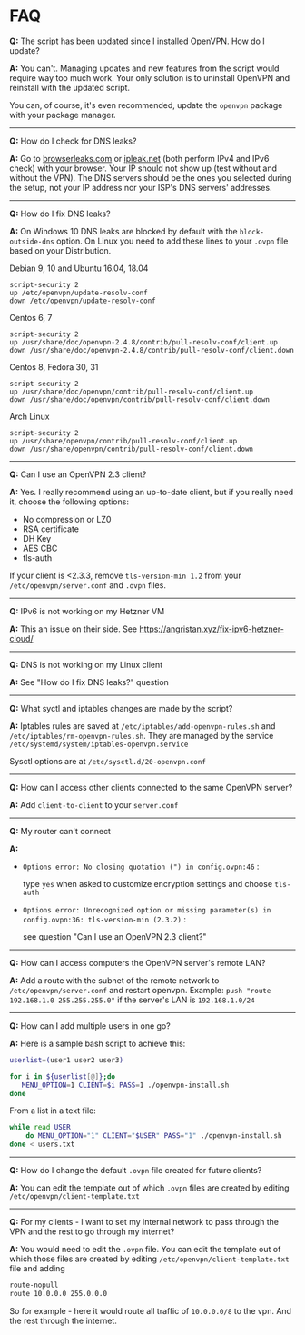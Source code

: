 # FAQ

**Q:** The script has been updated since I installed OpenVPN. How do I update?

**A:** You can't. Managing updates and new features from the script would require way too much work. Your only solution is to uninstall OpenVPN and reinstall with the updated script.

You can, of course, it's even recommended, update the `openvpn` package with your package manager.

---

**Q:** How do I check for DNS leaks?

**A:** Go to [browserleaks.com](https://browserleaks.com/dns) or [ipleak.net](https://ipleak.net/) (both perform IPv4 and IPv6 check) with your browser. Your IP should not show up (test without and without the VPN). The DNS servers should be the ones you selected during the setup, not your IP address nor your ISP's DNS servers' addresses.

---

**Q:** How do I fix DNS leaks?

**A:** On Windows 10 DNS leaks are blocked by default with the `block-outside-dns` option.
On Linux you need to add these lines to your `.ovpn` file based on your Distribution.

Debian 9, 10 and Ubuntu 16.04, 18.04

```
script-security 2
up /etc/openvpn/update-resolv-conf
down /etc/openvpn/update-resolv-conf
```

Centos 6, 7

```
script-security 2
up /usr/share/doc/openvpn-2.4.8/contrib/pull-resolv-conf/client.up
down /usr/share/doc/openvpn-2.4.8/contrib/pull-resolv-conf/client.down
```

Centos 8, Fedora 30, 31

```
script-security 2
up /usr/share/doc/openvpn/contrib/pull-resolv-conf/client.up
down /usr/share/doc/openvpn/contrib/pull-resolv-conf/client.down
```

Arch Linux

```
script-security 2
up /usr/share/openvpn/contrib/pull-resolv-conf/client.up
down /usr/share/openvpn/contrib/pull-resolv-conf/client.down
```

---

**Q:** Can I use an OpenVPN 2.3 client?

**A:** Yes. I really recommend using an up-to-date client, but if you really need it, choose the following options:

- No compression or LZ0
- RSA certificate
- DH Key
- AES CBC
- tls-auth

If your client is <2.3.3, remove `tls-version-min 1.2` from your `/etc/openvpn/server.conf` and `.ovpn` files.

---

**Q:** IPv6 is not working on my Hetzner VM

**A:** This an issue on their side. See <https://angristan.xyz/fix-ipv6-hetzner-cloud/>

---

**Q:** DNS is not working on my Linux client

**A:** See "How do I fix DNS leaks?" question

---

**Q:** What syctl and iptables changes are made by the script?

**A:** Iptables rules are saved at `/etc/iptables/add-openvpn-rules.sh` and `/etc/iptables/rm-openvpn-rules.sh`. They are managed by the service `/etc/systemd/system/iptables-openvpn.service`

Sysctl options are at `/etc/sysctl.d/20-openvpn.conf`

---

**Q:** How can I access other clients connected to the same OpenVPN server?

**A:** Add `client-to-client` to your `server.conf`

---

**Q:** My router can't connect

**A:**

- `Options error: No closing quotation (") in config.ovpn:46` :

  type `yes` when asked to customize encryption settings and choose `tls-auth`

- `Options error: Unrecognized option or missing parameter(s) in config.ovpn:36: tls-version-min (2.3.2)` :

  see question "Can I use an OpenVPN 2.3 client?"

---

**Q:** How can I access computers the OpenVPN server's remote LAN?

**A:** Add a route with the subnet of the remote network to `/etc/openvpn/server.conf` and restart openvpn. Example: `push "route 192.168.1.0 255.255.255.0"` if the server's LAN is `192.168.1.0/24`

---

**Q:** How can I add multiple users in one go?

**A:** Here is a sample bash script to achieve this:

```sh
userlist=(user1 user2 user3)

for i in ${userlist[@]};do
   MENU_OPTION=1 CLIENT=$i PASS=1 ./openvpn-install.sh
done
```

From a list in a text file:

```sh
while read USER
    do MENU_OPTION="1" CLIENT="$USER" PASS="1" ./openvpn-install.sh
done < users.txt
```

---

**Q:** How do I change the default `.ovpn` file created for future clients?

**A:** You can edit the template out of which `.ovpn` files are created by editing `/etc/openvpn/client-template.txt`

---

**Q:** For my clients - I want to set my internal network to pass through the VPN and the rest to go through my internet?

**A:** You would need to edit the `.ovpn` file. You can edit the template out of which those files are created by editing `/etc/openvpn/client-template.txt` file and adding

```sh
route-nopull
route 10.0.0.0 255.0.0.0
```

So for example - here it would route all traffic of `10.0.0.0/8` to the vpn. And the rest through the internet.
